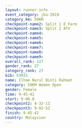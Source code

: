 ```yaml
---
layout: runner-info 
event_category: jbu-2019 
category_km: 50KM 
checkpoint-name2: Split 1 E Farm 
checkpoint-name3: Split 2 ATV 
checkpoint-name4: 
checkpoint-name5: 
checkpoint-name6: 
checkpoint-name7: 
checkpoint-name8: 
checkpoint-name9: 
overall_rank: 227
gender_rank: 27
category_rank: 27
bib: 53033
name: Ilham Nurul Binti Rahmat
category: 50KM Women Open
gender: Female
time: 9-45-42
start: 0-00.0
checkpoint2: 4-32-11
checkpoint3: 9-02-52
finish: 9-45-42
country: Malaysian
---
```

